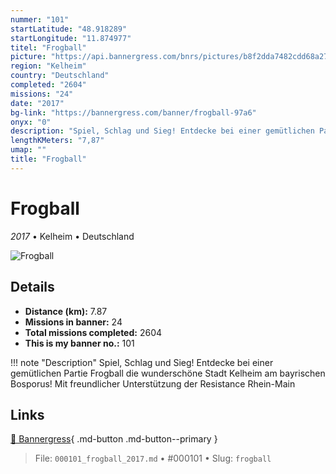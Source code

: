 ```yaml
---
nummer: "101"
startLatitude: "48.918289"
startLongitude: "11.874977"
titel: "Frogball"
picture: "https://api.bannergress.com/bnrs/pictures/b8f2dda7482cdd68a2750d1e3d951a8f"
region: "Kelheim"
country: "Deutschland"
completed: "2604"
missions: "24"
date: "2017"
bg-link: "https://bannergress.com/banner/frogball-97a6"
onyx: "0"
description: "Spiel, Schlag und Sieg! Entdecke bei einer gemütlichen Partie Frogball die wunderschöne Stadt Kelheim am bayrischen Bosporus!\nMit freundlicher Unterstützung der Resistance Rhein-Main"
lengthKMeters: "7,87"
umap: ""
title: "Frogball"
---
```

# Frogball

*2017* • Kelheim • Deutschland

![Frogball](https://api.bannergress.com/bnrs/pictures/b8f2dda7482cdd68a2750d1e3d951a8f)

## Details
- **Distance (km):** 7.87
- **Missions in banner:** 24
- **Total missions completed:** 2604
- **This is my banner no.:** 101


!!! note "Description"
    Spiel, Schlag und Sieg! Entdecke bei einer gemütlichen Partie Frogball die wunderschöne Stadt Kelheim am bayrischen Bosporus!
Mit freundlicher Unterstützung der Resistance Rhein-Main



## Links
[🔗 Bannergress](https://bannergress.com/banner/frogball-97a6){ .md-button .md-button--primary }



> File: `000101_frogball_2017.md` • #000101 • Slug: `frogball`
